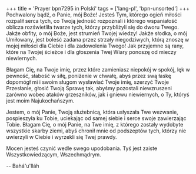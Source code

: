 +++
title = 'Prayer bpn7295 in Polski'
tags = ['lang-pl', 'bpn-unsorted']
+++
Pochwalony bądź, o Panie, mój Boże! Jesteś Tym, którego ogień miłości rozpalił serca tych, co Twoją jedność rozpoznali i którego wspaniałość oblicza rozświetliła twarze tych, którzy przybliżyli się do dworu Twego. Jakże obfity, o mój Boże, jest strumień Twojej wiedzy! Jakże słodka, o mój Umiłowany, jest boleść zadana przez strzały niegodziwych, którą znoszę w mojej miłości dla Ciebie i dla zadowolenia Twego! Jak przyjemne są rany, które na Twojej ścieżce i dla głoszenia Twej Wiary ponoszę od mieczy niewiernych.
   
Błagam Cię, na Twoje imię, przez które zamieniasz niepokój w spokój, lęk w pewność, słabość w siłę, poniżenie w chwałę, abyś przez swą łaskę dopomógł mi i swoim sługom wysławiać Twoje imię, szerzyć Twoje Przesłanie, głosić Twoją Sprawę tak, abyśmy pozostali niewzruszeni zarówno wobec ataków grzeszników, jak i gniewu niewiernych, o Ty, któryś jest moim Najukochańszym.
   
Jestem, o mój Panie, Twoją służebnicą, która usłyszała Twe wezwanie, pospieszyła ku Tobie, uciekając od samej siebie i serce swoje zawierzając Tobie. Błagam Cię, o mój Panie, na Twe imię, z którego zostały wydobyte wszystkie skarby ziemi, abyś chronił mnie od podszeptów tych, którzy nie uwierzyli w Ciebie i wyrzekli się Twej prawdy.
   
Mocen jesteś czynić wedle swego upodobania. Tyś jest zaiste Wszystkowiedzącym, Wszechmądrym.

-- Bahá'u'lláh
